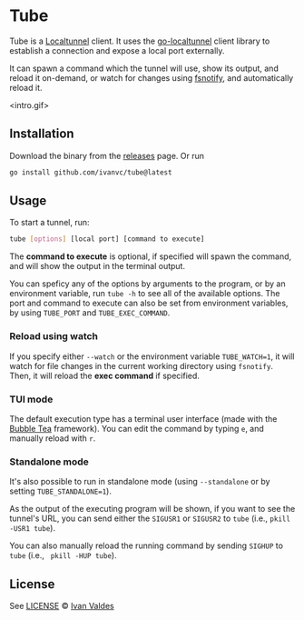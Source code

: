 # Tube

Tube is a [Localtunnel] client. It uses the [go-localtunnel] client library to
establish a connection and expose a local port externally.

It can spawn a command which the tunnel will use, show its output, and reload it
on-demand, or watch for changes using [fsnotify], and automatically reload it.

<intro.gif>

## Installation

Download the binary from the [releases] page. Or run

```bash
go install github.com/ivanvc/tube@latest
```

## Usage

To start a tunnel, run:

```bash
tube [options] [local port] [command to execute]
```

The **command to execute** is optional, if specified will spawn the command, and
will show the output in the terminal output.

You can speficy any of the options by arguments to the program, or by an
environment variable, run `tube -h` to see all of the available options. The
port and command to execute can also be set from environment variables, by using
`TUBE_PORT` and `TUBE_EXEC_COMMAND`.

### Reload using watch

If you specify either `--watch` or the environment variable `TUBE_WATCH=1`, it
will watch for file changes in the current working directory using `fsnotify`.
Then, it will reload the **exec command** if specified.

### TUI mode

The default execution type has a terminal user interface (made with the
[Bubble Tea] framework). You can edit the command by typing `e`, and manually
reload with `r`.

<tui demo.gif>

### Standalone mode

It's also possible to run in standalone mode (using `--standalone` or by setting
`TUBE_STANDALONE=1`).

As the output of the executing program will be shown, if you want to see the
tunnel's URL, you can send either the `SIGUSR1` or `SIGUSR2` to `tube` (i.e.,
`pkill -USR1 tube`).

You can also manually reload the running command by sending `SIGHUP` to `tube`
(i.e., ` pkill -HUP tube`).

<standalone demo.gif>

## License

See [LICENSE](LICENSE) © [Ivan Valdes](https://github.com/ivanvc/)

[Localtunnel]: https://localtunnel.me
[go-localtunnel]: https://github.com/localtunnel/go-localtunnel
[releases]: https://github.com/ivanvc/tube/releases
[fsnotify]: https://github.com/fsnotify/fsnotify
[Bubble Tea]: https://github.com/charmbracelet/bubbletea
